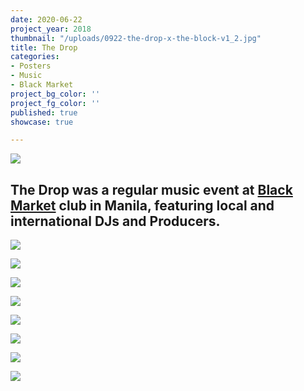```yaml
---
date: 2020-06-22
project_year: 2018
thumbnail: "/uploads/0922-the-drop-x-the-block-v1_2.jpg"
title: The Drop
categories:
- Posters
- Music
- Black Market
project_bg_color: ''
project_fg_color: ''
published: true
showcase: true

---
```

![](/uploads/0922-the-drop-x-the-block-v2_3.jpg)

## The Drop was a regular music event at [Black Market](blackmarketmnl.com "Black Market") club in Manila, featuring local and international DJs and Producers.

<div class="gallery">

![](/uploads/0922-the-drop-x-the-block-v1_1.jpg)

![](/uploads/02-10-the-drop_.jpg)

</div>
<div class="gallery">

![](/uploads/03-10-the-drop-x-the-block.png)

![](/uploads/03-10-the-drop-x-the-block-2.png)

</div>
<div class="gallery">

![](/uploads/171229_the-drop-x-the-block-year-ender_lineup_171219_v2_story.jpg)

![](/uploads/1117-the-drop-x-the-block-v1_.jpg)

</div>
<div class="gallery">

![](/uploads/1013-the-drop-x-the-block-v1_.png)

![](/uploads/1006-the-drop-x-youngblood-x-multiplicity.jpg)

</div>